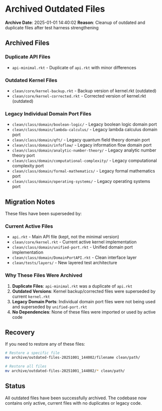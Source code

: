 # Archived Outdated Files

**Archive Date**: 2025-01-01 14:40:02
**Reason**: Cleanup of outdated and duplicate files after test harness strengthening

## Archived Files

### Duplicate API Files
- `api-minimal.rkt` - Duplicate of `api.rkt` with minor differences

### Outdated Kernel Files
- `clean/core/kernel-backup.rkt` - Backup version of kernel.rkt (outdated)
- `clean/core/kernel-corrected.rkt` - Corrected version of kernel.rkt (outdated)

### Legacy Individual Domain Port Files
- `clean/class/domain/boolean-logic/` - Legacy boolean logic domain port
- `clean/class/domain/lambda-calculus/` - Legacy lambda calculus domain port  
- `clean/class/domain/qft/` - Legacy quantum field theory domain port
- `clean/class/domain/infoflow/` - Legacy information flow domain port
- `clean/class/domain/analytic-number-theory/` - Legacy analytic number theory port
- `clean/class/domain/computational-complexity/` - Legacy computational complexity port
- `clean/class/domain/formal-mathematics/` - Legacy formal mathematics port
- `clean/class/domain/operating-systems/` - Legacy operating systems port

## Migration Notes

These files have been superseded by:

### Current Active Files
- `api.rkt` - Main API file (kept, not the minimal version)
- `clean/core/kernel.rkt` - Current active kernel implementation
- `clean/class/domain/unified-port.rkt` - Unified domain port implementation
- `clean/class/domain/DomainPortAPI.rkt` - Clean interface layer
- `clean/tests/layers/` - New layered test architecture

### Why These Files Were Archived

1. **Duplicate Files**: `api-minimal.rkt` was a duplicate of `api.rkt`
2. **Outdated Versions**: Kernel backup/corrected files were superseded by current `kernel.rkt`
3. **Legacy Domain Ports**: Individual domain port files were not being used and superseded by `unified-port.rkt`
4. **No Dependencies**: None of these files were imported or used by active code

## Recovery

If you need to restore any of these files:

```bash
# Restore a specific file
mv archive/outdated-files-20251001_144002/filename clean/path/

# Restore all files
mv archive/outdated-files-20251001_144002/* clean/path/
```

## Status

All outdated files have been successfully archived. The codebase now contains only active, current files with no duplicates or legacy code.
